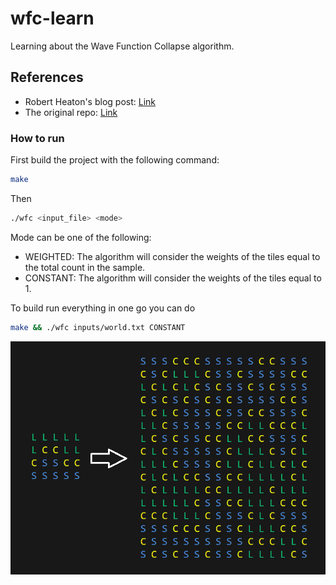 # wfc-learn


Learning about the Wave Function Collapse algorithm.

## References

- Robert Heaton's blog post: [Link](https://robertheaton.com/2018/12/17/wavefunction-collapse-algorithm/)
- The original repo: [Link](https://github.com/mxgmn/WaveFunctionCollapse)

### How to run


First build the project with the following command:
```bash
make
```

Then
```bash
./wfc <input_file> <mode>
```

Mode can be one of the following:
- WEIGHTED: The algorithm will consider the weights of the tiles equal to the total count in the sample.
- CONSTANT: The algorithm will consider the weights of the tiles equal to 1.

To build run everything in one go you can do
```bash
make && ./wfc inputs/world.txt CONSTANT
```

![WFC Example](docs/wfc.png)